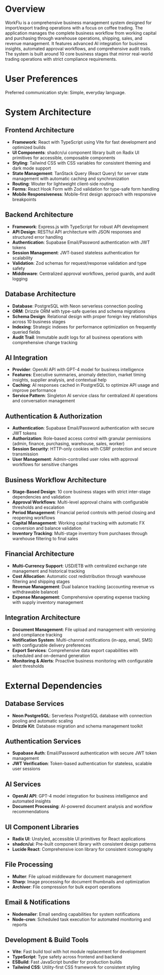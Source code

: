 # Overview

WorkFlu is a comprehensive business management system designed for import/export trading operations with a focus on coffee trading. The application manages the complete business workflow from working capital and purchasing through warehouse operations, shipping, sales, and revenue management. It features advanced AI integration for business insights, automated approval workflows, and comprehensive audit trails. The system is built around 10 core business stages that mirror real-world trading operations with strict compliance requirements.

# User Preferences

Preferred communication style: Simple, everyday language.

# System Architecture

## Frontend Architecture
- **Framework**: React with TypeScript using Vite for fast development and optimized builds
- **UI Components**: shadcn/ui component library built on Radix UI primitives for accessible, composable components
- **Styling**: Tailwind CSS with CSS variables for consistent theming and dark mode support
- **State Management**: TanStack Query (React Query) for server state management with automatic caching and synchronization
- **Routing**: Wouter for lightweight client-side routing
- **Forms**: React Hook Form with Zod validation for type-safe form handling
- **Mobile Responsiveness**: Mobile-first design approach with responsive breakpoints

## Backend Architecture
- **Framework**: Express.js with TypeScript for robust API development
- **API Design**: RESTful API architecture with JSON responses and structured error handling
- **Authentication**: Supabase Email/Password authentication with JWT tokens
- **Session Management**: JWT-based stateless authentication for scalability
- **Validation**: Zod schemas for request/response validation and type safety
- **Middleware**: Centralized approval workflows, period guards, and audit logging

## Database Architecture
- **Database**: PostgreSQL with Neon serverless connection pooling
- **ORM**: Drizzle ORM with type-safe queries and schema migrations
- **Schema Design**: Relational design with proper foreign key relationships across 10 business stages
- **Indexing**: Strategic indexes for performance optimization on frequently queried fields
- **Audit Trail**: Immutable audit logs for all business operations with comprehensive change tracking

## AI Integration
- **Provider**: OpenAI API with GPT-4 model for business intelligence
- **Features**: Executive summaries, anomaly detection, market timing insights, supplier analysis, and contextual help
- **Caching**: AI responses cached in PostgreSQL to optimize API usage and improve performance
- **Service Pattern**: Singleton AI service class for centralized AI operations and conversation management

## Authentication & Authorization
- **Authentication**: Supabase Email/Password authentication with secure JWT tokens
- **Authorization**: Role-based access control with granular permissions (admin, finance, purchasing, warehouse, sales, worker)
- **Session Security**: HTTP-only cookies with CSRF protection and secure transmission
- **User Management**: Admin-controlled user roles with approval workflows for sensitive changes

## Business Workflow Architecture
- **Stage-Based Design**: 10 core business stages with strict inter-stage dependencies and validation
- **Approval Workflows**: Multi-level approval chains with configurable thresholds and escalation
- **Period Management**: Financial period controls with period closing and reopening workflows
- **Capital Management**: Working capital tracking with automatic FX conversion and balance validation
- **Inventory Tracking**: Multi-stage inventory from purchases through warehouse filtering to final sales

## Financial Architecture
- **Multi-Currency Support**: USD/ETB with centralized exchange rate management and historical tracking
- **Cost Allocation**: Automatic cost redistribution through warehouse filtering and shipping stages
- **Revenue Management**: Dual balance tracking (accounting revenue vs withdrawable balance)
- **Expense Management**: Comprehensive operating expense tracking with supply inventory management

## Integration Architecture
- **Document Management**: File upload and management with versioning and compliance tracking
- **Notification System**: Multi-channel notifications (in-app, email, SMS) with configurable delivery preferences
- **Export Services**: Comprehensive data export capabilities with scheduled and on-demand generation
- **Monitoring & Alerts**: Proactive business monitoring with configurable alert thresholds

# External Dependencies

## Database Services
- **Neon PostgreSQL**: Serverless PostgreSQL database with connection pooling and automatic scaling
- **Drizzle Kit**: Database migration and schema management toolkit

## Authentication Services
- **Supabase Auth**: Email/Password authentication with secure JWT token management
- **JWT Verification**: Token-based authentication for stateless, scalable user sessions

## AI Services
- **OpenAI API**: GPT-4 model integration for business intelligence and automated insights
- **Document Processing**: AI-powered document analysis and workflow recommendations

## UI Component Libraries
- **Radix UI**: Unstyled, accessible UI primitives for React applications
- **shadcn/ui**: Pre-built component library with consistent design patterns
- **Lucide React**: Comprehensive icon library for consistent iconography

## File Processing
- **Multer**: File upload middleware for document management
- **Sharp**: Image processing for document thumbnails and optimization
- **Archiver**: File compression for bulk export operations

## Email & Notifications
- **Nodemailer**: Email sending capabilities for system notifications
- **Node-cron**: Scheduled task execution for automated monitoring and reports

## Development & Build Tools
- **Vite**: Fast build tool with hot module replacement for development
- **TypeScript**: Type safety across frontend and backend
- **ESBuild**: Fast JavaScript bundler for production builds
- **Tailwind CSS**: Utility-first CSS framework for consistent styling